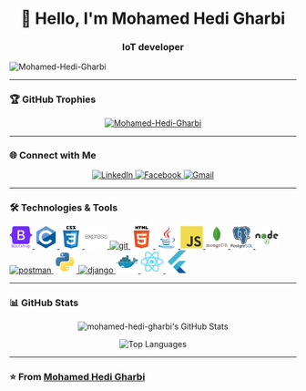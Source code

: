 <h1 align="center">👋 Hello, I'm Mohamed Hedi Gharbi</h1> 
<h3 align="center">IoT developer</h3>

<p align="left">
  <img src="https://komarev.com/ghpvc/?username=Mohamed-Hedi-Gharbi&label=Profile%20views&color=0e75b6&style=flat" alt="Mohamed-Hedi-Gharbi" />
</p>

---

### 🏆 GitHub Trophies
<p align="center"> 
  <a href="https://github.com/ryo-ma/github-profile-trophy">
    <img src="https://github-profile-trophy.vercel.app/?username=Mohamed-Hedi-Gharbi&theme=onedark" alt="Mohamed-Hedi-Gharbi" />
  </a> 
</p>

---

### 🌐 Connect with Me

<p align="center">
  <!-- LinkedIn -->
  <a href="https://www.linkedin.com/in/mohamed-hedi-gharbi-276aa6247/" aria-label="Mohamed Hedi Gharbi LinkedIn">
        <img src="https://upload.wikimedia.org/wikipedia/commons/c/ca/LinkedIn_logo_initials.png" alt="LinkedIn" width="35px"/> 
  </a>
  
  <!-- Facebook -->
  <a href="https://www.facebook.com/mohamedhedi.gharbi.79"  aria-label="Mohamed Hedi Gharbi Facebook">
        <img src="https://upload.wikimedia.org/wikipedia/commons/5/51/Facebook_f_logo_%282019%29.svg" alt="Facebook" width="40px"/>
  </a>
  
  <!-- Gmail -->
  <a href="mailto:mohamedhedigharbi101@gmail.com" aria-label="Mohamed Hedi Gharbi Gmail">
    <img src="https://cdn1.iconfinder.com/data/icons/google-new-logos-1/32/gmail_new_logo-512.png" alt="Gmail" width="40px"/>
  </a>
</p>


---

### 🛠️ Technologies & Tools

<p align="left">
  <a href="https://getbootstrap.com" target="_blank" rel="noreferrer">
    <img src="https://raw.githubusercontent.com/devicons/devicon/master/icons/bootstrap/bootstrap-plain-wordmark.svg" alt="bootstrap" width="40" height="40"/>
  </a>
  <a href="https://www.cprogramming.com/" target="_blank" rel="noreferrer">
    <img src="https://raw.githubusercontent.com/devicons/devicon/master/icons/c/c-original.svg" alt="c" width="40" height="40"/>
  </a>
  <a href="https://www.w3schools.com/css/" target="_blank" rel="noreferrer">
    <img src="https://raw.githubusercontent.com/devicons/devicon/master/icons/css3/css3-original-wordmark.svg" alt="css3" width="40" height="40"/>
  </a>
  <a href="https://expressjs.com" target="_blank" rel="noreferrer">
    <img src="https://raw.githubusercontent.com/devicons/devicon/master/icons/express/express-original-wordmark.svg" alt="express" width="40" height="40"/>
  </a>
  <a href="https://git-scm.com/" target="_blank" rel="noreferrer">
    <img src="https://www.vectorlogo.zone/logos/git-scm/git-scm-icon.svg" alt="git" width="40" height="40"/>
  </a>
  <a href="https://www.w3.org/html/" target="_blank" rel="noreferrer">
    <img src="https://raw.githubusercontent.com/devicons/devicon/master/icons/html5/html5-original-wordmark.svg" alt="html5" width="40" height="40"/>
  </a>
  <a href="https://www.java.com" target="_blank" rel="noreferrer">
    <img src="https://raw.githubusercontent.com/devicons/devicon/master/icons/java/java-original.svg" alt="java" width="40" height="40"/>
  </a>
  <a href="https://developer.mozilla.org/en-US/docs/Web/JavaScript" target="_blank" rel="noreferrer">
    <img src="https://raw.githubusercontent.com/devicons/devicon/master/icons/javascript/javascript-original.svg" alt="javascript" width="40" height="40"/>
  </a>
  <a href="https://www.mongodb.com/" target="_blank" rel="noreferrer">
    <img src="https://raw.githubusercontent.com/devicons/devicon/master/icons/mongodb/mongodb-original-wordmark.svg" alt="mongodb" width="40" height="40"/>
  </a>
  <a href="https://www.postgresql.org/" target="_blank" rel="noreferrer">
    <img src="https://raw.githubusercontent.com/devicons/devicon/master/icons/postgresql/postgresql-original-wordmark.svg" alt="postgresql" width="40" height="40"/>
  </a>
  <a href="https://nodejs.org" target="_blank" rel="noreferrer">
    <img src="https://raw.githubusercontent.com/devicons/devicon/master/icons/nodejs/nodejs-original-wordmark.svg" alt="nodejs" width="40" height="40"/>
  </a>
  <a href="https://postman.com" target="_blank" rel="noreferrer">
    <img src="https://www.vectorlogo.zone/logos/getpostman/getpostman-icon.svg" alt="postman" width="40" height="40"/>
  </a>
  <a href="https://www.python.org" target="_blank" rel="noreferrer">
    <img src="https://raw.githubusercontent.com/devicons/devicon/master/icons/python/python-original.svg" alt="python" width="40" height="40"/>
  </a>
  <a href="https://www.djangoproject.com/" target="_blank" rel="noreferrer">
  <img src="https://cdn.worldvectorlogo.com/logos/django.svg" alt="django" width="40" height="40"/>
  </a>
  <a href="https://www.docker.com/" target="_blank" rel="noreferrer">
    <img src="https://raw.githubusercontent.com/devicons/devicon/master/icons/docker/docker-original.svg" alt="docker" width="40" height="40"/>
  </a>
  <a href="https://reactnative.dev/" target="_blank" rel="noreferrer">
    <img src="https://raw.githubusercontent.com/devicons/devicon/master/icons/react/react-original.svg" alt="react-native" width="40" height="40"/>
  </a>
  <a href="https://flutter.dev/" target="_blank" rel="noreferrer">
    <img src="https://raw.githubusercontent.com/devicons/devicon/master/icons/flutter/flutter-original.svg" alt="flutter" width="40" height="40"/>
  </a>
</p>

---

### 📊 GitHub Stats

<p align="center">
  <img src="https://github-readme-stats.vercel.app/api?username=mohamed-hedi-gharbi&show_icons=true&theme=radical" alt="mohamed-hedi-gharbi's GitHub Stats"/>
</p>

<p align="center">
  <img src="https://github-readme-stats.vercel.app/api/top-langs/?username=mohamed-hedi-gharbi&layout=compact&theme=radical" alt="Top Languages"/>
</p>

---

### ⭐️ From [Mohamed Hedi Gharbi](https://github.com/Mohamed-Hedi-Gharbi/)
